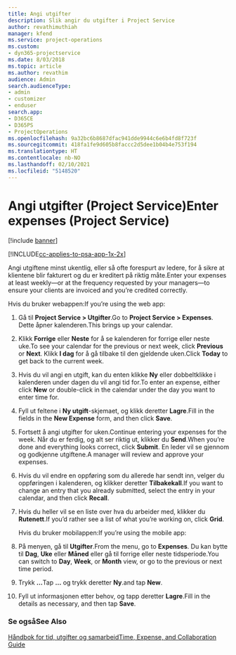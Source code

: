 ```yaml
---
title: Angi utgifter
description: Slik angir du utgifter i Project Service
author: revathimuthiah
manager: kfend
ms.service: project-operations
ms.custom:
- dyn365-projectservice
ms.date: 8/03/2018
ms.topic: article
ms.author: revathim
audience: Admin
search.audienceType:
- admin
- customizer
- enduser
search.app:
- D365CE
- D365PS
- ProjectOperations
ms.openlocfilehash: 9a32bc6b8687dfac941dde9944c6e6b4fd8f723f
ms.sourcegitcommit: 418fa1fe9d605b8faccc2d5dee1b04b4e753f194
ms.translationtype: HT
ms.contentlocale: nb-NO
ms.lasthandoff: 02/10/2021
ms.locfileid: "5148520"
---
```

# <a name="enter-expenses-project-service"></a><span data-ttu-id="1758f-103">Angi utgifter (Project Service)</span><span class="sxs-lookup"><span data-stu-id="1758f-103">Enter expenses (Project Service)</span></span>

[!include [banner](../includes/psa-now-project-operations.md)]

[!INCLUDE[cc-applies-to-psa-app-1x-2x](../includes/cc-applies-to-psa-app-1x-2x.md)]

<span data-ttu-id="1758f-104">Angi utgiftene minst ukentlig, eller så ofte forespurt av ledere, for å sikre at klientene blir fakturert og du er kreditert på riktig måte.</span><span class="sxs-lookup"><span data-stu-id="1758f-104">Enter your expenses at least weekly—or at the frequency requested by your managers—to ensure your clients are invoiced and you’re credited correctly.</span></span>  
  
 <span data-ttu-id="1758f-105">Hvis du bruker webappen:</span><span class="sxs-lookup"><span data-stu-id="1758f-105">If you’re using the web app:</span></span>  
  
1. <span data-ttu-id="1758f-106">Gå til **Project Service > Utgifter**.</span><span class="sxs-lookup"><span data-stu-id="1758f-106">Go to **Project Service > Expenses**.</span></span> <span data-ttu-id="1758f-107">Dette åpner kalenderen.</span><span class="sxs-lookup"><span data-stu-id="1758f-107">This brings up your calendar.</span></span>  
  
2. <span data-ttu-id="1758f-108">Klikk **Forrige** eller **Neste** for å se kalenderen for forrige eller neste uke.</span><span class="sxs-lookup"><span data-stu-id="1758f-108">To see your calendar for the previous or next week, click **Previous** or **Next**.</span></span> <span data-ttu-id="1758f-109">Klikk **I dag** for å gå tilbake til den gjeldende uken.</span><span class="sxs-lookup"><span data-stu-id="1758f-109">Click **Today** to get back to the current week.</span></span>  
  
3. <span data-ttu-id="1758f-110">Hvis du vil angi en utgift, kan du enten klikke **Ny** eller dobbeltklikke i kalenderen under dagen du vil angi tid for.</span><span class="sxs-lookup"><span data-stu-id="1758f-110">To enter an expense, either click **New** or double-click in the calendar under the day you want to enter time for.</span></span>  
  
4. <span data-ttu-id="1758f-111">Fyll ut feltene i **Ny utgift**-skjemaet, og klikk deretter **Lagre**.</span><span class="sxs-lookup"><span data-stu-id="1758f-111">Fill in the fields in the **New Expense** form, and then click **Save**.</span></span>  
  
5. <span data-ttu-id="1758f-112">Fortsett å angi utgifter for uken.</span><span class="sxs-lookup"><span data-stu-id="1758f-112">Continue entering your expenses for the week.</span></span> <span data-ttu-id="1758f-113">Når du er ferdig, og alt ser riktig ut, klikker du **Send**.</span><span class="sxs-lookup"><span data-stu-id="1758f-113">When you’re done and everything looks correct, click **Submit**.</span></span> <span data-ttu-id="1758f-114">En leder vil se gjennom og godkjenne utgiftene.</span><span class="sxs-lookup"><span data-stu-id="1758f-114">A manager will review and approve your expenses.</span></span>  
  
6. <span data-ttu-id="1758f-115">Hvis du vil endre en oppføring som du allerede har sendt inn, velger du oppføringen i kalenderen, og klikker deretter **Tilbakekall**.</span><span class="sxs-lookup"><span data-stu-id="1758f-115">If you want to change an entry that you already submitted, select the entry in your calendar, and then click **Recall**.</span></span>  
  
7. <span data-ttu-id="1758f-116">Hvis du heller vil se en liste over hva du arbeider med, klikker du **Rutenett**.</span><span class="sxs-lookup"><span data-stu-id="1758f-116">If you’d rather see a list of what you’re working on, click **Grid**.</span></span>  
  
   <span data-ttu-id="1758f-117">Hvis du bruker mobilappen:</span><span class="sxs-lookup"><span data-stu-id="1758f-117">If you’re using the mobile app:</span></span>  
  
8. <span data-ttu-id="1758f-118">På menyen, gå til **Utgifter**.</span><span class="sxs-lookup"><span data-stu-id="1758f-118">From the menu, go to **Expenses**.</span></span>     <span data-ttu-id="1758f-119">Du kan bytte til **Dag**, **Uke** eller **Måned** eller gå til forrige eller neste tidsperiode.</span><span class="sxs-lookup"><span data-stu-id="1758f-119">You can switch to **Day**, **Week**, or **Month** view, or go to the previous or next time period.</span></span>  
  
9. <span data-ttu-id="1758f-120">Trykk **…**</span><span class="sxs-lookup"><span data-stu-id="1758f-120">Tap **…**</span></span> <span data-ttu-id="1758f-121">og trykk deretter **Ny**.</span><span class="sxs-lookup"><span data-stu-id="1758f-121">and tap **New**.</span></span>  
  
10. <span data-ttu-id="1758f-122">Fyll ut informasjonen etter behov, og tapp deretter **Lagre**.</span><span class="sxs-lookup"><span data-stu-id="1758f-122">Fill in the details as necessary, and then tap **Save**.</span></span>  
  
### <a name="see-also"></a><span data-ttu-id="1758f-123">Se også</span><span class="sxs-lookup"><span data-stu-id="1758f-123">See Also</span></span>  
 [<span data-ttu-id="1758f-124">Håndbok for tid, utgifter og samarbeid</span><span class="sxs-lookup"><span data-stu-id="1758f-124">Time, Expense, and Collaboration Guide</span></span>](../psa/time-expense-collaboration-guide.md)
